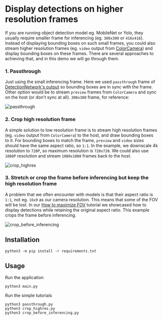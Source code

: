# Display detections on higher resolution frames

If you are running object detection model eg. MobileNet or Yolo, they usually require smaller frame for inferencing (eg. `300x300` or `416x416`). Instead of displaying bounding boxes on such small frames, you could also stream higher resolution frames (eg. `video` output from [ColorCamera](https://docs.luxonis.com/projects/api/en/latest/components/nodes/color_camera/#inputs-and-outputs)) and display bounding boxes on these frames. There are several approaches to achieving that, and in this demo we will go through them.

### 1. Passthrough

Just using the small inferencing frame. Here we used `passthrough` frame of [DetectionNetwork's output](https://docs.luxonis.com/projects/api/en/latest/components/nodes/mobilenet_detection_network/#inputs-and-outputs) so bounding boxes are in sync with the frame. Other option would be to stream `preview` frames from `ColorCamera` and sync on the host (or don't sync at all). `300x300` frame, for reference:

![passthrough](https://user-images.githubusercontent.com/18037362/141348065-3b531aa0-eed9-4364-b5b8-b55424cf306d.png)

### 2. Crop high resolution frame

A simple solution to low resolution frame is to stream high resolution frames (eg. `video` output from `ColorCamera`) to the host, and draw bounding boxes to it. For bounding boxes to match the frame, `preview` and `video` sizes should have the same aspect ratio, so `1:1`. In the example, we downscale 4k resolution to `720P`, so maximum resolution is `720x720`. We could also use `1080P` resolution and stream `1080x1080` frames back to the host.

![crop_highres](https://user-images.githubusercontent.com/18037362/141347876-25b60d3c-9942-4193-99b8-79dfacc2bdd1.png)

### 3. Stretch or crop the frame before inferencing but keep the high resolution frame

A problem that we often encounter with models is that their aspect ratio is `1:1`, not eg. `16x9` as our camera resolution. This means that some of the FOV will be lost. In our [How to maximize FOV](https://docs.luxonis.com/projects/api/en/latest/tutorials/maximize_fov/) tutorial we showcased how to display detections while retaining the original aspect ratio. This example crops the frame before inferencing.

![crop_before_inferencing](https://user-images.githubusercontent.com/18037362/141347900-8a9d8269-4eb3-4df9-8bb3-434a24cea68f.png)

## Installation

```
python3 -m pip install -r requirements.txt
```

## Usage

Run the application

```
python3 main.py
```

Run the simple tutorials
```
python3 passthrough.py
python3 crop_highres.py
python3 crop_before_inferencing.py
```
